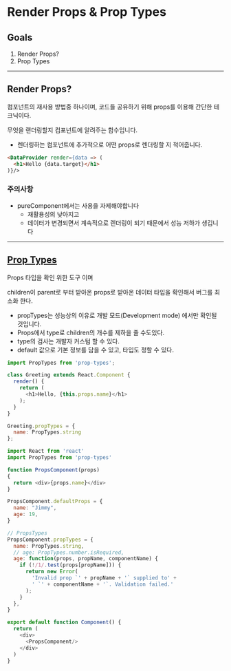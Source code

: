 # Render Props & Prop Types

## Goals

1. Render Props? 
2. Prop Types


--- 

## Render Props? 

컴포넌트의 재사용 방법중 하나이며, 코드들 공유하기 위해 props를 이용해 간단한 테크닉이다.

무엇을 랜더링할지 컴포넌트에 알려주는 함수입니다.

- 렌더링하는 컴포넌트에 추가적으로 어떤 props로 렌더링할 지 적어줍니다. 
  
```html 
<DataProvider render={data => (
  <h1>Hello {data.target}</h1>
)}/>
```

### 주의사항

- pureComponent에서는 사용을 자제해야합니다 
  -  재활용성의 낮아지고 
  -  데이터가 변경되면서 계속적으로 렌더링이 되기 때문에서 성능 저하가 생깁니다 

--- 

## [Prop Types](https://ko.reactjs.org/docs/typechecking-with-proptypes.html#gatsby-focus-wrapper)

Props 타입을 확인 위한 도구 이며 

children이 parent로 부터 받아온 props로 받아온 데이터 타입을 확인해서 버그를 최소화 한다.

- propTypes는 성능상의 이유로 개발 모드(Development mode) 에서만 확인될 것입니다.
- Props에서 type로 children의 개수를 제하을 줄 수도있다. 
- type의 검사는 개발자 커스텀 할 수 있다.
- default 값으로 기본 정보를 담을 수 있고, 타입도 정할 수 있다.



```js
import PropTypes from 'prop-types';

class Greeting extends React.Component {
  render() {
    return (
      <h1>Hello, {this.props.name}</h1>
    );
  }
}

Greeting.propTypes = {
  name: PropTypes.string
};
```


```js
import React from 'react'
import PropTypes from 'prop-types'

function PropsComponent(props) 
{
  return <div>{props.name}</div>
}

PropsComponent.defaultProps = {
  name: "Jimmy",
  age: 19,
}

// PropsTypes
PropsComponent.propTypes = {
  name: PropTypes.string,
  // age: PropTypes.number.isRequired,
  age: function(props, propName, componentName) {
    if (!/1/.test(props[propName])) {
      return new Error(
        'Invalid prop `' + propName + '` supplied to' +
        ' `' + componentName + '`. Validation failed.'
      );
    }
  },
}

export default function Component() {
  return (
    <div>
      <PropsComponent/>
    </div>
  )
}

```